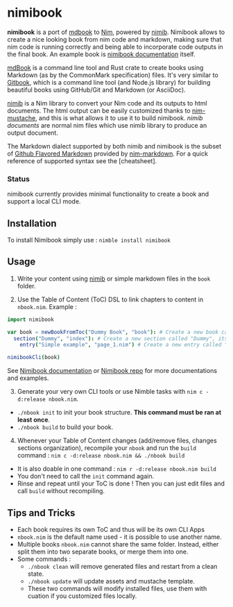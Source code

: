 # nimibook

**nimibook** is a port of [mdbook] to [Nim], powered by [nimib].
Nimibook allows to create a nice looking book from nim code and markdown,
making sure that nim code is running correctly and being able to incorporate code outputs in the final book.
An example book is [nimibook documentation][nimibook] itself.

[mdBook] is a command line tool and Rust crate to create books
using Markdown (as by the CommonMark specification) files.
It's very similar to [Gitbook], which is a command line tool (and Node.js library)
for building beautiful books using GitHub/Git and Markdown (or AsciiDoc).

[nimib] is a Nim library to convert your Nim code and its outputs to html documents.
The html output can be easily customized thanks to [nim-mustache],
and this is what allows it to use it to build nimibook.
_nimib documents_ are normal nim files which use nimib library to produce an output document.

The Markdown dialect supported by both nimib and nimibook is the subset of [Github Flavored Markdown][GFM]
provided by [nim-markdown]. For a quick reference of supported syntax see the [cheatsheet].

### Status

nimibook currently provides minimal functionality to create a book and support a local CLI mode.

## Installation

To install Nimibook simply use : ``nimble install nimibook``

## Usage

1. Write your content using [nimib] or simple markdown files in the ``book`` folder.

2. Use the Table of Content (ToC) DSL to link chapters to content in ``nbook.nim``.
Example : 
```nim
import nimibook

var book = newBookFromToc("Dummy Book", "book"): # Create a new book called "Dummy", whose content is in the folder "book"
  section("Dummy", "index"): # Create a new section called "Dummy", its content is the file "index.nim". Notice how the .nim extensions is optionnal
    entry("Simple example", "page_1.nim") # Create a new entry called "Simple example", its content is the file "page_1.nim"

nimibookCli(book)
```
See [Nimibook documentation](nimibook) or [Nimibook repo](git_nimibook) for more documentations and examples. 

3. Generate your very own CLI tools or use Nimble tasks with ``nim c -d:release nbook.nim``.
  * ``./nbook init`` to init your book structure. **This command must be ran at least once**. 
  * ``./nbook build`` to build your book.

4. Whenever your Table of Content changes (add/remove files, changes sections organization), recompile your ``nbook`` and run the ``build`` command : ``nim c -d:release nbook.nim && ./nbook build``
  * It is also doable in one command : ``nim r -d:release nbook.nim build``
  * You don't need to call the ``init`` command again.
  * Rinse and repeat until your ToC is done ! Then you can just edit files and call ``build`` without recompiling.

## Tips and Tricks 

* Each book requires its own ToC and thus will be its own CLI Apps
* ``nbook.nim`` is the default name used - it is possible to use another name.
* Multiple books ``nbook.nim`` cannot share the same folder. Instead, either split them into two separate books, or merge them into one.
* Some commands : 
  * ``./nbook clean`` will remove generated files and restart from a clean state.
  * ``./nbook update`` will update assets and mustache template.
  * These two commands will modify installed files, use them with cuation if you customized files locally.

<!--refs-->
[mdbook]: https://rust-lang.github.io/mdBook/index.html
[Nim]: https://nim-lang.org/
[nimib]: https://pietroppeter.github.io/nimib/
[Gitbook]: https://github.com/GitbookIO/gitbook
[nim-mustache]: https://github.com/soasme/nim-mustache
[nimibook]: https://pietroppeter.github.io/nimibook/
[git_nimibook]: https://github.com/pietroppeter/nimibook
[GFM]: https://github.github.com/gfm/
[nim-markdown]: https://github.com/soasme/nim-markdown

<!--SKIP
All content before this sign is replicated in the Introduction chapter of nimibook documentation
-->
